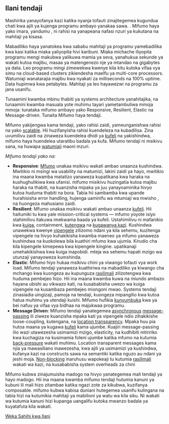 Ilani tendaji
----------------------

Mashirika yanayofanya kazi katika nyanja tofauti zinajitegemea kugundua chati kwa ajili ya kujenga programu ambayo yanakaa sawa. . Mifumo haya yako imara, yandumu , ni rahisi na yanapeana nafasi nzuri ya kukutana na mahitaji ya kisasa.

Mabadiliko haya yanatokea kwa sababu mahitaji ya programu yamebadilika kwa kasi katika miaka yaliyopita hivi karibuni. Miaka michache iliyopita programu mengi makubwa yalikuwa mamia ya seva, yanahukua sekunde ya wakati kutoa majibu, masaa ya matengenezo nje ya mtandao na gigabytes ya data. Leo programu mingi zimewekwa kwenye kila kitu kutoka vifaa vya simu na cloud-based clusters zikiendesha maelfu ya multi-core processors. Watumiaji wanatarajia majibu  kwa nyakati za milliseconds na 100% uptime. Data hupimwa kwa petabytes. Mahitaji ya leo hayawezwi na programu za jana usanifu.

Tunaamini kwamba mbinu thabiti ya systems architecture yanahitajika, na tunaamini kwamba masuala yote muhimu tayari yametambuliwa mmoja mmoja: tunataka mifumo ambayo yako Responsive, Resilient, Elastic na Message-driven. Tunaita Mifumo haya tendaji.

Mifumo yakijengwa kama tendaji, yako rahisi zaidi, yameunganishwa rahisi na yako [scalable](/glossary#Scalability). Hii huzifanyisha rahisi kuendeleza na kubadilisa. Zina uvumilivu zaidi na  zinaweza kuendelea dhidi ya [kufeli](/glossary#Kufeli) na  yakishindwa, mifumo haya huendelea utaratibu badala ya kufa. Mifumo tendaji ni msikivu sana, na huwapa [watumiaji](/glossary#Mtumiaji) maoni mzuri. 

*Mifumo tendaji yako na:*

* <a name="Responsive"></a>**Responsive**: [Mfumo](/glossary#Mfumo) unakaa msikivu wakati ambao unaanza kushindwa. Mwitikio ni msingi wa usability na matumizi, lakini zaidi ya hayo, mwitikio ina maana kwamba matatizo yanaweza kupatikana kwa haraka na kushughulikiwa kwa ufanisi. mifumo misikivu huzingatia kutoa majibu haraka na thabiti, na kuanzisha mipaka ya juu yanayoaminika hivyo kutoa huduma thabiti na bora. Tabia hii sambamba kwa upande hurahisisha error handling, hujenga uaminifu wa mtumiaji wa mwisho , na huongeza mahusiano zaidi. 
* <a name="Resilient"></a>**Resilient**: Mfumo unakaa msikivu wakati ambao unaanza  [kufeli](/glossary#Kufeli). Hii haitumiki tu kwa yale mission-critical systems — mfumo yoyote isiyo stahimilivu itakuwa imekwama baada ya kufeli. Ustahimilivu ni mafanikio kwa [kuiga](/glossary#Kuiga), containment, [kutengwa](/glossary#Kutengwa) na [kugawanya kazi](/glossary#Uwakilishi). Kushindwa unawekwa kwenye [vipengele](/glossary#Kipengele) zilizomo ndani ya kila sehemu, kuzitenga vipengele na hivyo kuhakikisha kwamba maeneo ya mfumo yanaweza kushindwa na kuokolewa bila kuathiri mfumo kwa ujumla. Kirudio cha kila kipengele kimepewa kwa kipengele kingine. upatikanaji umehakikishwa kwa kuiga inapobidi. mteja wa sehemu hapati mzigo wa utunzaji yanayoweza kumshinda.
* <a name="Elastic"></a>**Elastic**: Mifumo hiyo hukaa msikivu chini ya viwango tofauti vya work load. Mifumo tendaji yanaweza kuathiriwa na mabadiliko ya kiwango cha mchango kwa kuongeza au kupunguza [rasilimali](/glossary#Rasilimali) zilizotengwa kwa huduma pembejeo hizo. Hii ina maana kwamba kuwa na miundo ambazo hayana ubishi au vikwazo kati, na kusababisha uwezo wa kuiga vipengele na kusambaza pembejeo miongoni mwao. Systems tendaji zinasiadia uingizaji, pamoja na tendaji, kuongeza mipangilio kwa kutoa hatua muhimu ya utendaji kuishi. Mifumo hufikia [kunyumbuka](/glossary#Kunyumbuka) kwa ya bei nafuu ya vifaa vya bidhaa na majukwaa programu.
* <a name="Message-Driven"></a>**Message Driven**: Mifumo tendaji yanategemea [asynchronous](/glossary#Asynchronous) [message-passing](/glossary#Unaotokana-na-Ujumbe) ili ziweze kuanzisha mpaka kati ya vipengele ndio zihakikishe loose-coupling, kutengana, na  [location transparency](/glossary#Location-Transparency). Mpaka huu pia hutoa maana ya kugawa [kufeli](/glossary#Kufeli) kama ujumbe. Kuajiri message-passing ilio wazi utawezesha usimamizi mzigo, elasticity, na kudhibiti mtiririko kwa kuchagiza na kusimamia foleni ujumbe katika mfumo na kutumia  [back-pressure](/glossary#Back-Pressure) wakati muhimu. Location transparent messages kama njia ya mawasiliano inawezesha, kwa ajili ya usimamizi ya kushindwa, kufanya kazi na constructs sawa na semantiki katika nguzo au ndani ya jeshi moja. [Non-blocking](/glossary#Non-Blocking) inaruhusu wapokeaji tu kutumia  [rasilimali](/glossary#Rasilimali) wakati wa kazi, na kusababisha system overheads za chini

Mifumo kubwa zinajumuisha madogo na hivyo yanategemea mali tendaji ya hayo madogo. Hii ina maana kwamba mifumo tendaji hutumia kanuni ya kubuni ili mali hizo zitambae katika ngazi zote za kikubwa, kuzifanya composable. mifumo kubwa kabisa duniani hutegemea usanifu kulingana na tabia hizi na kutumikia mahitaji ya mabilioni ya watu wa kila siku. Ni wakati wa kutumia kanuni hizi kupanga uangalifu kutoka mwanzo badala ya kuyatafuta kila wakati.

[Weka Sahihi kwa Ilani](http://www.reactivemanifesto.org/#sign-button)